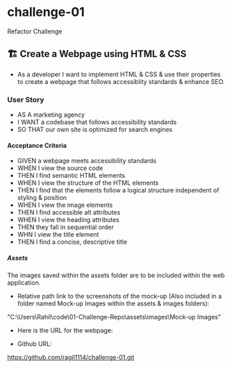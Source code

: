 # challenge-01
Refactor Challenge

## 🏗️ Create a Webpage using HTML & CSS

* As a developer I want to implement HTML & CSS & use their properties to create a webpage that follows accessiblity standards & enhance SEO.

### User Story

* AS A marketing agency
* I WANT a codebase that follows accessibility standards
* SO THAT our own site is optimized for search engines

#### Acceptance Criteria

* GIVEN a webpage meets accessibility standards
* WHEN I view the source code
* THEN I find semantic HTML elements
* WHEN I view the structure of the HTML elements
* THEN I find that the elements follow a logical structure independent of styling & position
* WHEN I view the image elements
* THEN I find accessible alt attributes
* WHEN I view the heading attributes
* THEN they fall in sequential order
* WHN I view the title element
* THEN I find a concise, descriptive title

##### Assets

The images saved within the assets folder are to be included within the web application.

* Relative path link to the screenshots of the mock-up (Also included in a folder named Mock-up Images within the assets & images folders):

"C:\Users\Rahil\code\01-Challenge-Repo\assets\images\Mock-up Images"

* Here is the URL for the webpage:



* Github URL:

https://github.com/ragil1114/challenge-01.git


